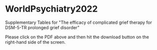 # WorldPsychiatry2022
Supplementary Tables for "The efficacy of complicated grief therapy for DSM-5-TR prolonged grief disorder"

Please click on the PDF above and then hit the download button on the right-hand side of the screen.
